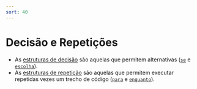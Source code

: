 ```yaml
---
sort: 40
---
```


# Decisão e Repetições

 - As [estruturas de decisão](decisao) são aquelas que permitem alternativas ([`se`](decisao/se.md) e [`escolha`](decisao/escolha.md)).
 - As [estruturas de repetição](repeticao) são aquelas que permitem executar repetidas vezes um trecho de código ([`para`](repeticao/para.md) e [`enquanto`](repeticao/enquanto.md)).
